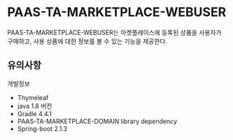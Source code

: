 # PAAS-TA-MARKETPLACE-WEBUSER
PAAS-TA-MARKETPLACE-WEBUSER는 마켓플레이스에 등록된 상품을 사용자가 구매하고, 사용 상품에 대한 정보를 볼 수 있는 기능을 제공한다.

## 유의사항
개발정보
- Thymeleaf
- java 1.8 버전
- Gradle 4.4.1
- PAAS-TA-MARKETPLACE-DOMAIN library dependency
- Spring-boot 2.1.3

